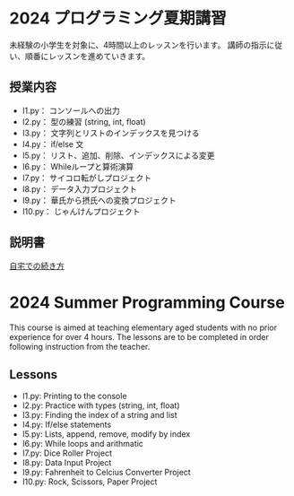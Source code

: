 # 2024 プログラミング夏期講習

未経験の小学生を対象に、4時間以上のレッスンを行います。
講師の指示に従い、順番にレッスンを進めていきます。

## 授業内容
- l1.py： コンソールへの出力
- l2.py： 型の練習 (string, int, float)
- l3.py： 文字列とリストのインデックスを見つける
- l4.py： if/else 文
- l5.py： リスト、追加、削除、インデックスによる変更
- l6.py： Whileループと算術演算
- l7.py： サイコロ転がしプロジェクト
- l8.py： データ入力プロジェクト
- l9.py： 華氏から摂氏への変換プロジェクト
- l10.py： じゃんけんプロジェクト

## 説明書
<a href="https://sapporoalex.github.io/2024-Summer-Programming-Course/">自宅での続き方</a>


# 2024 Summer Programming Course

This course is aimed at teaching elementary aged students with no prior experience for over 4 hours.
The lessons are to be completed in order following instruction from the teacher.

## Lessons
- l1.py: Printing to the console
- l2.py: Practice with types (string, int, float)
- l3.py: Finding the index of a string and list
- l4.py: If/else statements
- l5.py: Lists, append, remove, modify by index
- l6.py: While loops and arithmatic
- l7.py: Dice Roller Project
- l8.py: Data Input Project
- l9.py: Fahrenheit to Celcius Converter Project
- l10.py: Rock, Scissors, Paper Project
